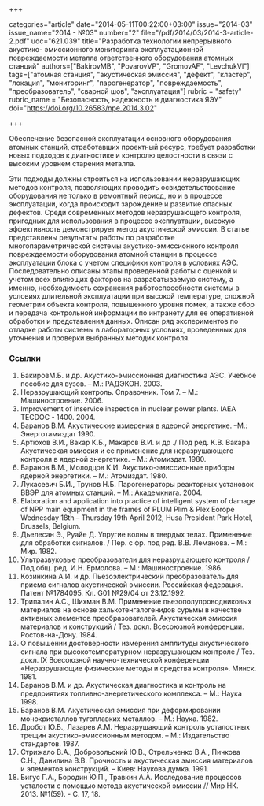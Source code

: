 +++

categories="article"
date="2014-05-11T00:22:00+03:00"
issue="2014-03"
issue_name="2014 - №03"
number="2"
file="/pdf/2014/03/2014-3-article-2.pdf"
udc="621.039"
title="Разработка технологии непрерывного акустико- эмиссионного мониторинга эксплуатационной повреждаемости металла ответственного оборудования атомных станций"
authors=["BakirovMB", "PovarovVP", "GromovAF", "LevchukVI"]
tags=["атомная станция", "акустическая эмиссия", "дефект", "кластер", "локация", "мониторинг", "парогенератор", "повреждаемость", "преобразователь", "сварной шов", "эксплуатация"]
rubric = "safety"
rubric_name = "Безопасность, надежность и диагностика ЯЭУ"
doi="https://doi.org/10.26583/npe.2014.3.02"

+++

Обеспечение безопасной эксплуатации основного оборудования атомных станций, отработавших проектный ресурс, требует разработки новых подходов к диагностике и контролю целостности в связи с высоким уровнем старения металла.

Эти подходы должны строиться на использовании неразрушающих методов контроля, позволяющих проводить освидетельствование оборудования не только в ремонтный период, но и в процессе эксплуатации, когда происходит зарождение и развитие опасных дефектов. Среди современных методов неразрушающего контроля, пригодных для использования в процессе эксплуатации, высокую эффективность демонстрирует метод акустической эмиссии. В статье представлены результаты работы по разработке многопараметрической системы акустико-эмиссионного контроля повреждаемости оборудования атомной станции в процессе эксплуатации блока с учетом специфики контроля в условиях АЭС. Последовательно описаны этапы проведенной работы с оценкой и учетом всех влияющих факторов на разрабатываемую систему, а именно, необходимость сохранения работоспособности системы в условиях длительной эксплуатации при высокой температуре, сложной геометрии объекта контроля, повышенного уровня помех, а также сбор и передача контрольной информации по интранету для ее оперативной обработки и представления данных. Описан ряд экспериментов по отладке работы системы в лабораторных условиях, проведенных для уточнения и проверки выбранных методик контроля.

### Ссылки

1. БакировМ.Б. и др. Акустико-эмиссионная диагностика АЭС. Учебное пособие для вузов. – М.: РАДЭКОН. 2003.
2. Неразрушающий контроль. Справочник. Том 7. – М.: Машиностроение. 2006.
3. Improvement of inservice inspection in nuclear power plants. IAEA TECDOC - 1400. 2004.
4. Баранов В.М. Акустические измерения в ядерной энергетике. –М.: Энерготамиздат 1990.
5. Артюхов В.И., Вакар К.Б., Макаров В.И. и др ./ Под ред. К.В. Вакара Акустическая эмиссия и ее применение для неразрушающего контроля в ядерной энергетике. – М.: Атомиздат. 1980.
6. Баранов В.М., Молодцов К.И. Акустико-эмиссионные приборы ядерной энергетики. – М.: Атомиздат. 1980.
7. Лукасевич Б.И., Трунов Н.Б. Парогенераторы реакторных установок ВВЭР для атомных станций. – М.: Академкнига. 2004.
8. Elaboration and application into practice of intelligent system of damage of NPP main equipment in the frames of PLUM Plim & Plex Eorope Wednesday 18th – Thursday 19th April 2012, Husa President Park Hotel, Brussels, Belgium.
9. Дьелесан Э., Руайе Д. Упругие волны в твердых телах. Применение для обработки сигналов. / Пер. с фр. под ред. В.В. Леманова. – М.: Мир. 1982.
10. Ультразвуковые преобразователи для неразрушающего контроля / Под общ. ред. И.Н. Ермолова. – М.: Машиностроение. 1986.
11. Козинкина А.И. и др. Пьезоэлектрический преобразователь для приема сигналов акустической эмиссии. Российская федерация. Патент №1784095. Кл. G01 №29/04 от 23.12.1992.
12. Трипалин А.С., Шихман В.М. Применение пьезополупроводниковых материалов на основе халькотенгалогенидов сурьмы в качестве активных элементов преобразователей. Акустическая эмиссия материалов и конструкций / Тез. докл. Всесоюзной конференции. Ростов-на-Дону. 1984.
13. О повышении достоверности измерения амплитуды акустического сигнала при высокотемпературном неразрушающем контроле / Тез. докл. IX Всесоюзной научно-технической конференции «Неразрушающие физические методы и средства контроля». Минск. 1981.
14. Баранов В.М. и др. Акустическая диагностика и контроль на предприятиях топливно-энергетического комплекса. – М.: Наука 1998.
15. Баранов В.М. Акустическая эмиссия при деформировании монокристаллов тугоплавких металлов. – М.: Наука. 1982.
16. Дробот Ю.Б., Лазарев А.М. Неразрушающий контроль усталостных трещин акустико-эмиссионным методом. – М.: Издательство стандартов. 1987.
17. Стрижало В.А., Добровольский Ю.В., Стрельченко В.А., Пичкова С.Н., Данилина В.В. Прочность и акустическая эмиссия материалов и элементов конструкций. – Киев: Наукова думка. 1991.
18. Бигус Г.А., Бородин Ю.П., Травкин А.А. Исследование процессов усталости с помощью метода акустической эмиссии // Мир НК. 2013. №1(59). - С. 17, 18.